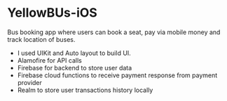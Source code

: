 # YellowBUs-iOS
Bus booking app where users can book a seat, pay via mobile money and track location of buses. 
- I used UIKit and Auto layout to build UI.
- Alamofire for API calls
- Firebase for backend to store user data 
- Firebase cloud functions to receive payment response from payment provider 
- Realm to store user transactions history locally
